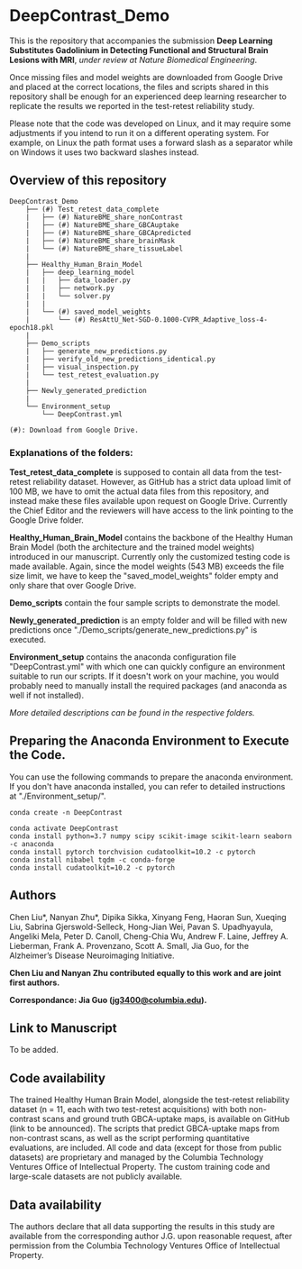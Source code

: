 # DeepContrast_Demo
This is the repository that accompanies the submission **Deep Learning Substitutes Gadolinium in Detecting Functional and Structural Brain Lesions with MRI**, *under review at Nature Biomedical Engineering*.

Once missing files and model weights are downloaded from Google Drive and placed at the correct locations, the files and scripts shared in this repository shall be enough for an experienced deep learning researcher to replicate the results we reported in the test-retest reliability study.

Please note that the code was developed on Linux, and it may require some adjustments if you intend to run it on a different operating system. For example, on Linux the path format uses a forward slash as a separator while on Windows it uses two backward slashes instead.


## Overview of this repository
```
DeepContrast_Demo
    ├── (#) Test_retest_data_complete
    |   ├── (#) NatureBME_share_nonContrast
    |   ├── (#) NatureBME_share_GBCAuptake
    |   ├── (#) NatureBME_share_GBCApredicted
    |   ├── (#) NatureBME_share_brainMask
    |   └── (#) NatureBME_share_tissueLabel
    |
    ├── Healthy_Human_Brain_Model
    |   ├── deep_learning_model
    |   |   ├── data_loader.py
    |   |   ├── network.py
    |   |   └── solver.py
    |   |
    |   └── (#) saved_model_weights
    |       └── (#) ResAttU_Net-SGD-0.1000-CVPR_Adaptive_loss-4-epoch18.pkl
    |
    ├── Demo_scripts
    |   ├── generate_new_predictions.py
    |   ├── verify_old_new_predictions_identical.py
    |   ├── visual_inspection.py
    |   └── test_retest_evaluation.py
    |
    ├── Newly_generated_prediction
    |
    └── Environment_setup
        └── DeepContrast.yml

(#): Download from Google Drive.

```
### Explanations of the folders:
**Test_retest_data_complete** is supposed to contain all data from the test-retest reliability dataset. However, as GitHub has a strict data upload limit of 100 MB, we have to omit the actual data files from this repository, and instead make these files available upon request on Google Drive. Currently the Chief Editor and the reviewers will have access to the link pointing to the Google Drive folder.

**Healthy_Human_Brain_Model** contains the backbone of the Healthy Human Brain Model (both the architecture and the trained model weights) introduced in our manuscript. Currently only the customized testing code is made available. Again, since the model weights (543 MB) exceeds the file size limit, we have to keep the "saved_model_weights" folder empty and only share that over Google Drive.

**Demo_scripts** contain the four sample scripts to demonstrate the model.

**Newly_generated_prediction** is an empty folder and will be filled with new predictions once "./Demo_scripts/generate_new_predictions.py" is executed.

**Environment_setup** contains the anaconda configuration file "DeepContrast.yml" with which one can quickly configure an environment suitable to run our scripts. If it doesn't work on your machine, you would probably need to manually install the required packages (and anaconda as well if not installed).

*More detailed descriptions can be found in the respective folders.*

## Preparing the Anaconda Environment to Execute the Code.
You can use the following commands to prepare the anaconda environment. If you don't have anaconda installed, you can refer to detailed instructions at "./Environment_setup/".
```
conda create -n DeepContrast

conda activate DeepContrast
conda install python=3.7 numpy scipy scikit-image scikit-learn seaborn -c anaconda
conda install pytorch torchvision cudatoolkit=10.2 -c pytorch
conda install nibabel tqdm -c conda-forge
conda install cudatoolkit=10.2 -c pytorch
```

## Authors
Chen Liu*, Nanyan Zhu*, Dipika Sikka, Xinyang Feng, Haoran Sun, Xueqing Liu, Sabrina Gjerswold-Selleck, Hong-Jian Wei, Pavan S. Upadhyayula, Angeliki Mela, Peter D. Canoll, Cheng-Chia Wu, Andrew F. Laine, Jeffrey A. Lieberman, Frank A. Provenzano, Scott A. Small, Jia Guo, for the Alzheimer’s Disease Neuroimaging Initiative.

**Chen Liu and Nanyan Zhu contributed equally to this work and are joint first authors.**

**Correspondance: Jia Guo (jg3400@columbia.edu).**

## Link to Manuscript
To be added.

## Code availability
The trained Healthy Human Brain Model, alongside the test-retest reliability dataset (n = 11, each with two test-retest acquisitions) with both non-contrast scans and ground truth GBCA-uptake maps, is available on GitHub (link to be announced). The scripts that predict GBCA-uptake maps from non-contrast scans, as well as the script performing quantitative evaluations, are included. All code and data (except for those from public datasets) are proprietary and managed by the Columbia Technology Ventures Office of Intellectual Property. The custom training code and large-scale datasets are not publicly available.

## Data availability
The authors declare that all data supporting the results in this study are available from the corresponding author J.G. upon reasonable request, after permission from the Columbia Technology Ventures Office of Intellectual Property.
